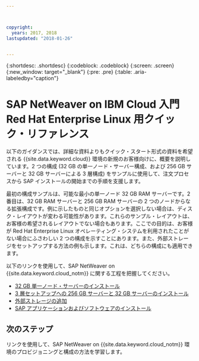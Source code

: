 ```yaml
---



copyright:
  years: 2017, 2018
lastupdated: "2018-01-26"


---
```


{:shortdesc: .shortdesc}
{:codeblock: .codeblock}
{:screen: .screen}
{:new_window: target="_blank"}
{:pre: .pre}
{:table: .aria-labeledby="caption"}

# SAP NetWeaver on IBM Cloud 入門 Red Hat Enterprise Linux 用クイック・リファレンス

以下のガイダンスでは、詳細な資料よりもクイック・スタート形式の資料を希望される {{site.data.keyword.cloud}} 環境の新規のお客様向けに、概要を説明しています。2 つの構成 (32 GB の単一ノード・サーバー構成、および 256 GB サーバーと 32 GB サーバーによる 3 層構成) をサンプルに使用して、注文プロセスから SAP インストールの開始までの手順を支援します。

最初の構成サンプルは、可能な最小の単一ノード 32 GB RAM サーバーです。2 番目は、32 GB RAM サーバーと 256 GB RAM サーバーの 2 つのノードからなる拡張構成です。例に示したものと同じオプションを選択しない場合は、ディスク・レイアウトが変わる可能性があります。これらのサンプル・レイアウトは、お客様の希望されるレイアウトでない場合もあります。ここでの目的は、お客様が Red Hat Enterprise Linux オペレーティング・システムを利用されたことがない場合にふさわしい 2 つの構成を示すことにあります。また、外部ストレージをセットアップする方法の例も示します。これは、どちらの構成にも適用できます。

以下のリンクを使用して、SAP NetWeaver on {{site.data.keyword.cloud_notm}} に関する工程を把握してください。

  * [32 GB 単一ノード・サーバーのインストール](/docs/infrastructure/sap-netweaver-rhel-qrg/rhel-installing-32-GB-single-server-node.html#install_32GB)
  * [3 層セットアップへの 256 GB サーバーと 32 GB サーバーのインストール](/docs/infrastructure/sap-netweaver-rhel-qrg/rhel-installing-256-GB-32-GB-server-three-tier-setup.html#install_256GB)
  * [
外部ストレージの追加](/docs/infrastructure/sap-netweaver-rhel-qrg/rhel-provisioning-external-storage-to-server.html#storage)
  * [SAP アプリケーションおよびソフトウェアのインストール](/docs/infrastructure/sap-netweaver-rhel-qrg/rhel-installing-your-SAP-landscape.html#install_landscape)
  
## 次のステップ

リンクを使用して、SAP NetWeaver on {{site.data.keyword.cloud_notm}} 環境のプロビジョニングと構成の方法を学習します。
